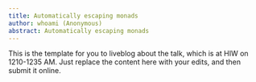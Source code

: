 ```yaml
---
title: Automatically escaping monads
author: whoami (Anonymous)
abstract: Automatically escaping monads
---
```


This is the template for you to liveblog about the talk,
which is at HIW on 1210-1235 AM.  Just replace the content here
with your edits, and then submit it online.
